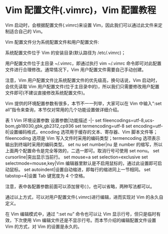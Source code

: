 # Vim 配置文件(.vimrc)，Vim 配置教程

Vim 启动时，会根据配置文件(.vimrc)来设置 Vim，因此我们可以通过此文件来定制适合自己的 Vim。

Vim 配置文件分为系统配置文件和用户配置文件:

系统配置文件位于 Vim 的安装目录(默认路径为 /etc/.vimrc)；

用户配置文件位于主目录 ~/.vimrc，即通过执行 vim ~/.vimrc 命令即可对此配置文件进行合理修改。通常情况下，Vim 用户配置文件需要自己手动创建。

注意，Vim 用户配置文件比系统配置文件的优先级高，换句话说，Vim 启动时，会优先读取 Vim 用户配置文件(位于主目录中的)，所以我们只需要修改用户配置文件即可(不建议直接修改系统配置文件)。

Vim 提供的环境配置参数有很多，本节不一一列举，大家可以在 Vim 中输入&ldquo;:set all&rdquo;指令来查询，本节仅对常用的几个功能设置做详细介绍。

表 1 Vim 环境设置参数
设置参数|功能描述
-|-
set fileencodings=utf-8,ucs-bom,gb18030,gbk,gb2312,cp936
set termencoding=utf-8
set encoding=utf-8|设置编码格式，encoding 选项用于缓存的文本、寄存器、Vim 脚本文件等；fileencoding 选项是 Vim 写入文件时采用的编码类型；termencoding 选项表示输出到终端时采用的编码类型。
set nu
set number|nu 是 number 的缩写，所以上面两个配置命令是完全等效的，二选一即可。取消行号可使用 set nonu。
set cursorline|突出显示当前行。
set mouse=a
set selection=exclusive
set selectmode=mouse,key|Vim 编辑器里默认是不启用鼠标的，通过此设置即可启动鼠标。
set autoindent|设置自动缩进，即每行的缩进同上一节相同。
set tabstop=4|设置 Tab 键宽度为 4 个空格。

注意，表中各配置参数前面可以添加冒号(:)，也可以省略，两种写法都可以。

通过以上方式，可以对用户配置文件(.vimrc)进行编辑，进而实现对 Vim 的永久自定义。

在 Vim 编辑模式中，通过 &ldquo;:set nu&rdquo; 命令也可以让 Vim 显示行号，但只是临时有效，下次使用 Vim 编辑文件还是不显示行号。而本节介绍的编辑配置文件设置 Vim 的方式，对 Vim 的设置是永久的。

